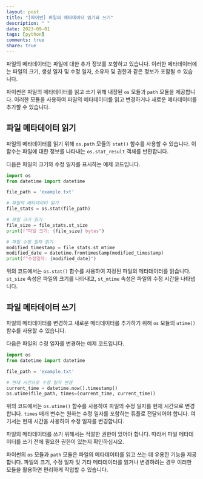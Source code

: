 ```yaml
---
layout: post
title: "[파이썬] 파일의 메타데이터 읽기와 쓰기"
description: " "
date: 2023-09-01
tags: [python]
comments: true
share: true
---
```


파일의 메타데이터는 파일에 대한 추가 정보를 포함하고 있습니다. 이러한 메타데이터에는 파일의 크기, 생성 일자 및 수정 일자, 소유자 및 권한과 같은 정보가 포함될 수 있습니다. 

파이썬은 파일의 메타데이터를 읽고 쓰기 위해 내장된 `os` 모듈과 `path` 모듈을 제공합니다. 이러한 모듈을 사용하여 파일의 메타데이터를 읽고 변경하거나 새로운 메타데이터를 추가할 수 있습니다.

## 파일 메타데이터 읽기

파일의 메타데이터를 읽기 위해 `os.path` 모듈의 `stat()` 함수를 사용할 수 있습니다. 이 함수는 파일에 대한 정보를 나타내는 `os.stat_result` 객체를 반환합니다. 

다음은 파일의 크기와 수정 일자를 표시하는 예제 코드입니다.

```python
import os
from datetime import datetime

file_path = 'example.txt'

# 파일의 메타데이터 읽기
file_stats = os.stat(file_path)

# 파일 크기 읽기
file_size = file_stats.st_size
print(f"파일 크기: {file_size} bytes")

# 파일 수정 일자 읽기
modified_timestamp = file_stats.st_mtime
modified_date = datetime.fromtimestamp(modified_timestamp)
print(f"수정일자: {modified_date}")
```

위의 코드에서는 `os.stat()` 함수를 사용하여 지정된 파일의 메타데이터를 읽습니다. `st_size` 속성은 파일의 크기를 나타내고, `st_mtime` 속성은 파일의 수정 시간을 나타냅니다. 

## 파일 메타데이터 쓰기

파일의 메타데이터를 변경하고 새로운 메타데이터를 추가하기 위해 `os` 모듈의 `utime()` 함수를 사용할 수 있습니다.

다음은 파일의 수정 일자를 변경하는 예제 코드입니다.

```python
import os
from datetime import datetime

file_path = 'example.txt'

# 현재 시간으로 수정 일자 변경
current_time = datetime.now().timestamp()
os.utime(file_path, times=(current_time, current_time))
```

위의 코드에서는 `os.utime()` 함수를 사용하여 파일의 수정 일자를 현재 시간으로 변경합니다. `times` 매개 변수는 원하는 수정 일자를 포함하는 튜플로 전달되어야 합니다. 여기서는 현재 시간을 사용하여 수정 일자를 변경합니다.

파일의 메타데이터를 쓰기 위해서는 적절한 권한이 있어야 합니다. 따라서 파일 메타데이터를 쓰기 전에 필요한 권한이 있는지 확인하십시오.

파이썬의 `os` 모듈과 `path` 모듈은 파일의 메타데이터를 읽고 쓰는 데 유용한 기능을 제공합니다. 파일의 크기, 수정 일자 및 기타 메타데이터를 읽거나 변경하려는 경우 이러한 모듈을 활용하면 편리하게 작업할 수 있습니다.